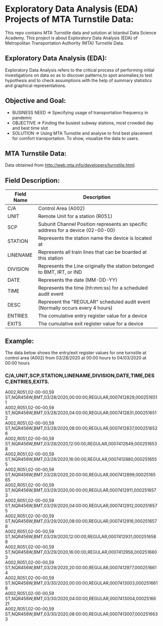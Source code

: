# Exploratory Data Analysis (EDA) Projects of MTA Turnstile Data:

This repo contains MTA Turnstile data and solution at Istanbul Data Science Academy. This project is about Exploratory Data Analysis (EDA) of Metropolitan Transportation Authority (MTA) Turnstile Data.

## Exploratory Data Analysis (EDA):

Exploratory Data Analysis refers to the critical process of performing initial investigations on data so as to discover patterns,to spot anomalies,to test hypothesis and to check assumptions with the help of summary statistics and graphical representations.

## Objective and Goal:
* BUSINESS NEED => Specifying usage of transportation frequency in pandemic
* OBJECTIVE =>  Finding the busiest subway stations, most crowded day and best time slot
* SOLUTION => Using MTA Turnstile and analyse to find best placement for comfort transportation. To show, visualize the data to users.

## MTA Turnstile Data:
Data obtained from http://web.mta.info/developers/turnstile.html.
 
## Field Description:

| Field Name | Description                                                                     |
|------------|---------------------------------------------------------------------------------|
| C/A        | Control Area (A002)                                                             |
| UNIT       | Remote Unit for a station (R051)                                                |
| SCP        | Subunit Channel Position represents an specific address for a device (02-00-00) |
| STATION    | Represents the station name the device is located at                            |
| LINENAME   | Represents all train lines that can be boarded at this station                  |
| DIVISION   | Represents the Line originally the station belonged to BMT, IRT, or IND         |
| DATE       | Represents the date (MM-DD-YY)                                                  |
| TIME       | Represents the time (hh:mm:ss) for a scheduled audit event                      |
| DESC       | Represent the "REGULAR" scheduled audit event (Normally occurs every 4 hours)   |
| ENTRIES    | The comulative entry register value for a device                                |
| EXITS      | The cumulative exit register value for a device                                 |


## Example:

The data below shows the entry/exit register values for one turnstile at control area (A002) from 03/28/2020 at 00:00 hours to 04/03/2020 at 00:00 hours
### C/A,UNIT,SCP,STATION,LINENAME,DIVISION,DATE,TIME,DESC,ENTRIES,EXITS.<br>
A002,R051,02-00-00,59 ST,NQR456W,BMT,03/28/2020,00:00:00,REGULAR,0007412829,0002516511                                            
A002,R051,02-00-00,59 ST,NQR456W,BMT,03/28/2020,04:00:00,REGULAR,0007412831,0002516512                                            
A002,R051,02-00-00,59 ST,NQR456W,BMT,03/28/2020,08:00:00,REGULAR,0007412837,0002516526                                            
A002,R051,02-00-00,59 ST,NQR456W,BMT,03/28/2020,12:00:00,REGULAR,0007412849,0002516538                                            
A002,R051,02-00-00,59 ST,NQR456W,BMT,03/28/2020,16:00:00,REGULAR,0007412880,0002516555                                            
A002,R051,02-00-00,59 ST,NQR456W,BMT,03/28/2020,20:00:00,REGULAR,0007412899,0002516565                                            
A002,R051,02-00-00,59 ST,NQR456W,BMT,03/29/2020,00:00:00,REGULAR,0007412911,0002516573                                            
A002,R051,02-00-00,59 ST,NQR456W,BMT,03/29/2020,04:00:00,REGULAR,0007412912,0002516575                                            
A002,R051,02-00-00,59 ST,NQR456W,BMT,03/29/2020,08:00:00,REGULAR,0007412916,0002516578                                            
A002,R051,02-00-00,59 ST,NQR456W,BMT,03/29/2020,12:00:00,REGULAR,0007412931,0002516588                                            
A002,R051,02-00-00,59 ST,NQR456W,BMT,03/29/2020,16:00:00,REGULAR,0007412956,0002516603                                            
A002,R051,02-00-00,59 ST,NQR456W,BMT,03/29/2020,20:00:00,REGULAR,0007412977,0002516614                                            
A002,R051,02-00-00,59 ST,NQR456W,BMT,03/30/2020,00:00:00,REGULAR,0007413003,0002516618                                            
A002,R051,02-00-00,59 ST,NQR456W,BMT,03/30/2020,04:00:00,REGULAR,0007413004,0002516621                                            
A002,R051,02-00-00,59 ST,NQR456W,BMT,03/30/2020,08:00:00,REGULAR,0007413007,0002516633  
